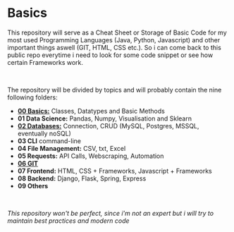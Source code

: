 # Basics

This repository will serve as a Cheat Sheet or Storage of Basic Code for my most used Programming Languages (Java, Python, Javascript) and other important things aswell (GIT, HTML, CSS etc.). So i can come back to this public repo everytime i need to look for some code snippet or see how certain Frameworks work.  

&nbsp;

The repository will be divided by topics and will probably contain the nine following folders:

* **[00 Basics:](https://github.com/sebastian-sl/Basics/tree/main/00%20BASICS)** Classes, Datatypes and Basic Methods
* **01 Data Science:** Pandas, Numpy, Visualisation and Sklearn
* **[02 Databases:](https://github.com/sebastian-sl/Basics/tree/main/02%20DATABASES)** Connection, CRUD (MySQL, Postgres, MSSQL, eventually noSQL)
* **03 CLI** command-line
* **04 File Management:** CSV, txt, Excel
* **05 Requests:** API Calls, Webscraping, Automation
* **[06 GIT](https://github.com/sebastian-sl/Basics/tree/main/06%20GIT)**
* **07 Frontend:** HTML, CSS + Frameworks, Javascript + Frameworks
* **08 Backend:** Django, Flask, Spring, Express
* **09 Others**  

&nbsp;

*This repository won't be perfect, since i'm not an expert but i will try to maintain best practices and modern code*
